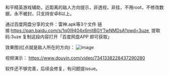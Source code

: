 和平精英游戏辅助，近距离的敌人方向提示，非透视，非挂，不用root，不修改数据，永不被封，只支持安卓8以上。

通过百度网盘分享的文件：雷神.apk等3个文件
链接:https://pan.baidu.com/s/1q0l9404x6mitBGYTwNMDsA?pwd=3uze 
提取码:3uze
复制这段内容打开「百度网盘APP 即可获取」

效果图(红点就是敌人所在的方向)：
![image](https://github.com/joken5/pubg_closedistance/blob/main/%E6%95%88%E6%9E%9C%E5%9B%BE2.jpg)

视频演示：
https://www.douyin.com/video/7341338228437290280

软件还不够完善，后续会修复，有问题提issue。
